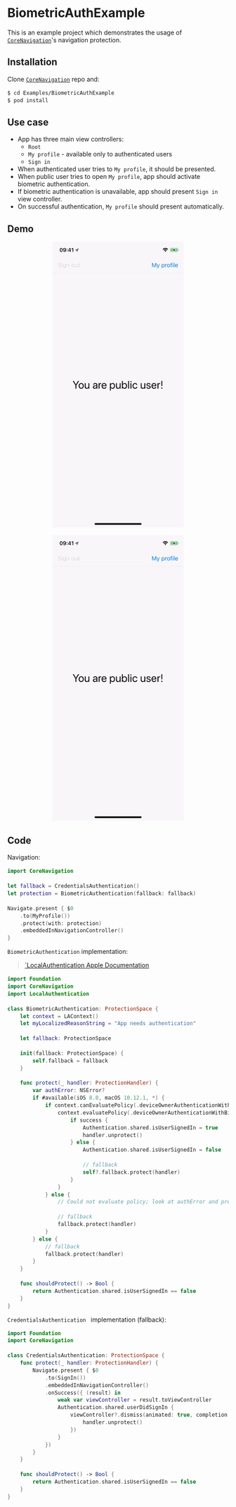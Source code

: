 # BiometricAuthExample

This is an example project which demonstrates the usage of [`CoreNavigation`]'s navigation protection.

## Installation

Clone [`CoreNavigation`] repo and:

```bash
$ cd Examples/BiometricAuthExample
$ pod install
```

## Use case

>
- App has three main view controllers:
    - `Root`
    - `My profile` - available only to authenticated users
    - `Sign in`
- When authenticated user tries to `My profile`, it should be presented.
- When public user tries to open `My profile`, app should activate biometric authentication.
- If biometric authentication is unavailable, app should present `Sign in` view controller.
- On successful authentication, `My profile` should present automatically.

## Demo

<p align="center">
  <img width="300" src="Documentation/Assets/BiometricAuthentication.gif">
</p>

<p align="center">
  <img width="300" src="Documentation/Assets/CredentialsAuthentication.gif">
</p>


[`CoreNavigation`]: https://github.com/aronbalog/CoreNavigation

## Code

Navigation:

```swift
import CoreNavigation

let fallback = CredentialsAuthentication()
let protection = BiometricAuthentication(fallback: fallback)

Navigate.present { $0
    .to(MyProfile())
    .protect(with: protection)
    .embeddedInNavigationController()
}
```

`BiometricAuthentication` implementation:

> [`LocalAuthentication Apple Documentation](https://developer.apple.com/documentation/localauthentication/)

```swift
import Foundation
import CoreNavigation
import LocalAuthentication

class BiometricAuthentication: ProtectionSpace {
    let context = LAContext()
    let myLocalizedReasonString = "App needs authentication"

    let fallback: ProtectionSpace
    
    init(fallback: ProtectionSpace) {
        self.fallback = fallback
    }
    
    func protect(_ handler: ProtectionHandler) {
        var authError: NSError?
        if #available(iOS 8.0, macOS 10.12.1, *) {
            if context.canEvaluatePolicy(.deviceOwnerAuthenticationWithBiometrics, error: &authError) {
                context.evaluatePolicy(.deviceOwnerAuthenticationWithBiometrics, localizedReason: myLocalizedReasonString) { [weak self] success, evaluateError in
                    if success {
                        Authentication.shared.isUserSignedIn = true
                        handler.unprotect()
                    } else {
                        Authentication.shared.isUserSignedIn = false
                        
                        // fallback
                        self?.fallback.protect(handler)
                    }
                }
            } else {
                // Could not evaluate policy; look at authError and present an appropriate message to user
                
                // fallback
                fallback.protect(handler)
            }
        } else {
            // fallback
            fallback.protect(handler)
        }
    }
    
    func shouldProtect() -> Bool {
        return Authentication.shared.isUserSignedIn == false
    }
}
```

`CredentialsAuthentication ` implementation (fallback):

```swift
import Foundation
import CoreNavigation

class CredentialsAuthentication: ProtectionSpace {
    func protect(_ handler: ProtectionHandler) {
        Navigate.present { $0
            .to(SignIn())
            .embeddedInNavigationController()
            .onSuccess({ (result) in
                weak var viewController = result.toViewController
                Authentication.shared.userDidSignIn {
                    viewController?.dismiss(animated: true, completion: {
                        handler.unprotect()
                    })
                }
            })
        }
    }
    
    func shouldProtect() -> Bool {
        return Authentication.shared.isUserSignedIn == false
    }
}
```